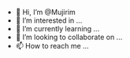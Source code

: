 - 👋 Hi, I’m @Mujirim
- 👀 I’m interested in ...
- 🌱 I’m currently learning ...
- 💞️ I’m looking to collaborate on ...
- 📫 How to reach me ...

<!---
Mujirim/Mujirim is a ✨ special ✨ repository because its `README.md` (this file) appears on your GitHub profile.
You can click the Preview link to take a look at your changes.
--->
